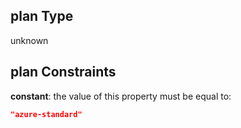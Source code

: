 ## plan Type

unknown

## plan Constraints

**constant**: the value of this property must be equal to:

```json
"azure-standard"
```
